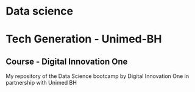 # Data science
# Tech Generation - Unimed-BH 

## Course - Digital Innovation One 


My repository of the Data Science bootcamp by Digital Innovation One in partnership with Unimed BH

